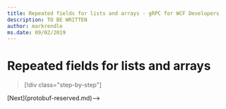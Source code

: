 ```yaml
---
title: Repeated fields for lists and arrays - gRPC for WCF Developers
description: TO BE WRITTEN
author: markrendle
ms.date: 09/02/2019
---
```


# Repeated fields for lists and arrays

>[!div class="step-by-step"]
<!-->[Next](protobuf-reserved.md)-->
